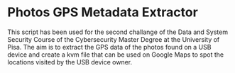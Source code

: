 # Photos GPS Metadata Extractor
This script has been used for the second challange of the Data and System Security Course of the Cybersecurity Master Degree at the University of Pisa. The aim is to extract the GPS data of the photos found on a USB device and create a kvm file that can be used on Google Maps to spot the locations visited by the USB device owner.
